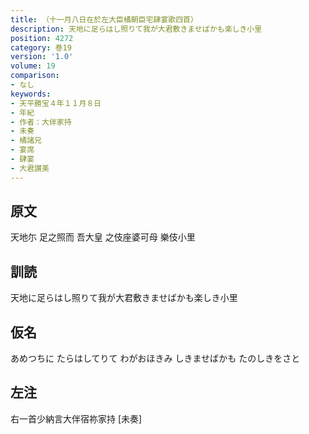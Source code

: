 ```yaml
---
title: （十一月八日在於左大臣橘朝臣宅肆宴歌四首）
description: 天地に足らはし照りて我が大君敷きませばかも楽しき小里
position: 4272
category: 巻19
version: '1.0'
volume: 19
comparison:
- なし
keywords:
- 天平勝宝４年１１月８日
- 年紀
- 作者：大伴家持
- 未奏
- 橘諸兄
- 宴席
- 肆宴
- 大君讃美
---
```


## 原文

天地尓 足之照而 吾大皇 之伎座婆可母 樂伎小里

## 訓読

天地に足らはし照りて我が大君敷きませばかも楽しき小里

## 仮名

あめつちに たらはしてりて わがおほきみ しきませばかも たのしきをさと

## 左注

右一首少納言大伴宿祢家持 [未奏]
